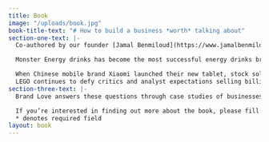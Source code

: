 ```yaml
---
title: Book
image: "/uploads/book.jpg"
book-title-text: "# How to build a business *worth* talking about"
section-one-text: |-
  Co-authored by our founder [Jamal Benmiloud](https://www.jamalbenmiloud.com), Brand Love is a book that takes you on a journey around the world in search of the most innovative businesses both fans and industry analysts are talking about. 

  Monster Energy drinks has become the most successful energy drinks brand in the US, without a single dollar spent on advertising.

  When Chinese mobile brand Xiaomi launched their new tablet, stock sold out in 2.7 seconds.
  LEGO continues to defy critics and analyst expectations selling billions of dollars of analogue toys in the digital age.
section-three-text: |-
  Brand Love answers these questions through case studies of businesses well-adapted to the digital age; that build multi-billion dollar market caps without significant sums spent on advertising; and defy the expectations of both investors and their category by breaking the rules.

  If you’re interested in finding out more about the book, please fill out your details and we’ll send you a complimentary sample.
  * denotes required field
layout: book
---
```


